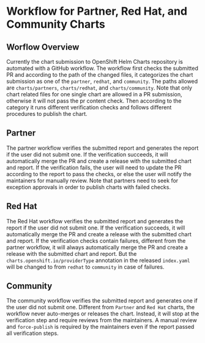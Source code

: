 # Workflow for Partner, Red Hat, and Community Charts

## Worflow Overview

Currently the chart submission to OpenShift Helm Charts repository is automated with a GitHub workflow. The workflow first checks the submitted PR and according to the path of the changed files, it categorizes the chart submission as one of the `partner`, `redhat`, and `community`. The paths allowed are `charts/partners`, `charts/redhat`, and `charts/community`. Note that only chart related files for one single chart are allowed in a PR submission, otherwise it will not pass the pr content check. Then according to the category it runs different verification checks and follows different procedures to publish the chart.

## Partner

The partner workflow verifies the submitted report and generates the report if the user did not submit one. If the verification succeeds, it will automatically merge the PR and create a release with the submitted chart and report. If the verification fails, the user will need to update the PR according to the report to pass the checks, or else the user will notify the maintainers for manually review. Note that partners need to seek for exception approvals in order to publish charts with failed checks.

## Red Hat

The Red Hat workflow verifies the submitted report and generates the report if the user did not submit one. If the verification succeeds, it will automatically merge the PR and create a release with the submitted chart and report. If the verification checks contain failures, different from the partner workflow, it will always automatically merge the PR and create a release with the submitted chart and report. But the `charts.openshift.io/providerType` annotation in the released `index.yaml` will be changed to from `redhat` to `community` in case of failures.

## Community

The community workflow verifies the submitted report and generates one if the user did not submit one. Different from `Partner` and `Red Hat` charts, the workflow never auto-merges or releases the chart. Instead, it will stop at the verification step and require reviews from the maintainers. A manual review and `force-publish` is required by the maintainers even if the report passed all verification steps. 
